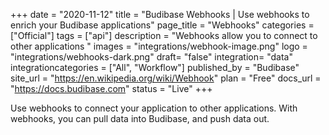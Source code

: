 +++
date = "2020-11-12"
title = "Budibase Webhooks | Use webhooks to enrich your Budibase applications"
page_title = "Webhooks"
categories = ["Official"] 
tags = ["api"] 
description = "Webhooks allow you to connect to other applications "
images = "integrations/webhook-image.png"
logo = "integrations/webhooks-dark.png"
draft= "false"
integration= "data"
integrationcategories = ["All", "Workflow"]
published_by = "Budibase"
site_url = "https://en.wikipedia.org/wiki/Webhook"
plan = "Free"
docs_url = "https://docs.budibase.com"
status = "Live" 
+++

Use webhooks to connect your application to other applications. With webhooks, you can pull data into Budibase, and push data out.